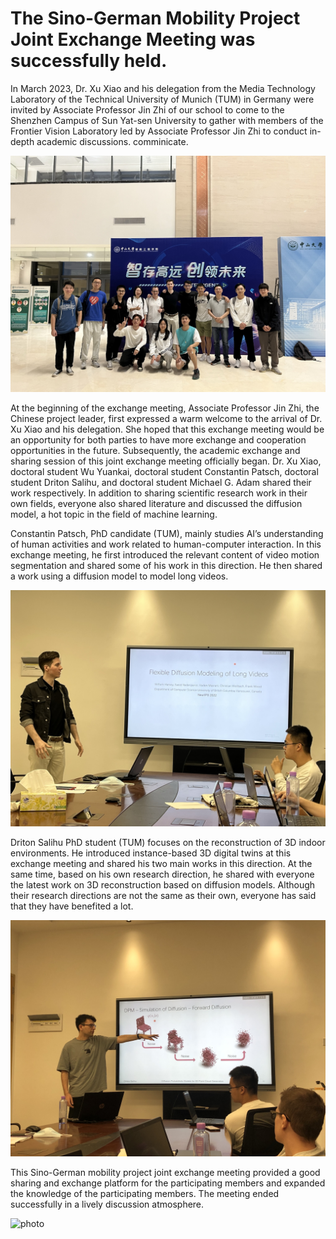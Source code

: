 # The Sino-German Mobility Project Joint Exchange Meeting was successfully held.

In March 2023, Dr. Xu Xiao and his delegation from the Media Technology Laboratory of the Technical University of Munich (TUM) in Germany were invited by Associate Professor Jin Zhi of our school to come to the Shenzhen Campus of Sun Yat-sen University to gather with members of the Frontier Vision Laboratory led by Associate Professor Jin Zhi to conduct in-depth academic discussions. comminicate.

![photo](https://github.com/FVL2020/fvl.github.com/blob/master/news_photos/XuXiao1.JPEG)

At the beginning of the exchange meeting, Associate Professor Jin Zhi, the Chinese project leader, first expressed a warm welcome to the arrival of Dr. Xu Xiao and his delegation. She hoped that this exchange meeting would be an opportunity for both parties to have more exchange and cooperation opportunities in the future. Subsequently, the academic exchange and sharing session of this joint exchange meeting officially began. Dr. Xu Xiao, doctoral student Wu Yuankai, doctoral student Constantin Patsch, doctoral student Driton Salihu, and doctoral student Michael G. Adam shared their work respectively. In addition to sharing scientific research work in their own fields, everyone also shared literature and discussed the diffusion model, a hot topic in the field of machine learning.

Constantin Patsch, PhD candidate (TUM), mainly studies AI’s understanding of human activities and work related to human-computer interaction. In this exchange meeting, he first introduced the relevant content of video motion segmentation and shared some of his work in this direction. He then shared a work using a diffusion model to model long videos.

![photo](https://github.com/FVL2020/fvl.github.com/blob/master/news_photos/XuXiao2.JPEG)

Driton Salihu PhD student (TUM) focuses on the reconstruction of 3D indoor environments. He introduced instance-based 3D digital twins at this exchange meeting and shared his two main works in this direction. At the same time, based on his own research direction, he shared with everyone the latest work on 3D reconstruction based on diffusion models. Although their research directions are not the same as their own, everyone has said that they have benefited a lot.

![photo](https://github.com/FVL2020/fvl.github.com/blob/master/news_photos/XuXiao3.JPG)

This Sino-German mobility project joint exchange meeting provided a good sharing and exchange platform for the participating members and expanded the knowledge of the participating members. The meeting ended successfully in a lively discussion atmosphere.

![photo](https://github.com/FVL2020/fvl.github.com/blob/master/news_photos/XuXiao4.JPG)

